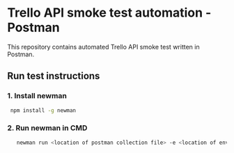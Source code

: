 # Trello API smoke test automation - Postman

This repository contains automated Trello API smoke test written in Postman.

## Run test instructions

### 1. Install newman
  ```sh
   npm install -g newman
   ```

### 2. Run newman in CMD
```sh
   newman run <location of postman collection file> -e <location of environment file>
   ```
